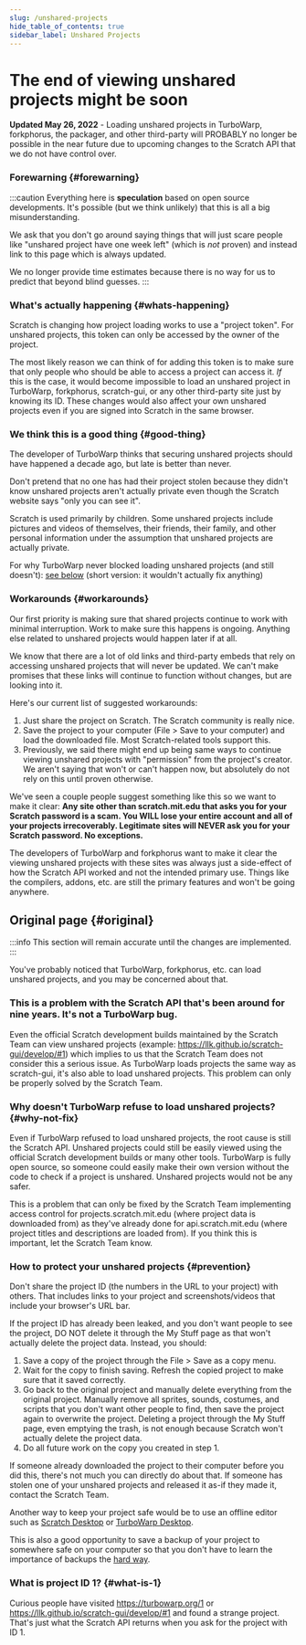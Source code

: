 ```yaml
---
slug: /unshared-projects
hide_table_of_contents: true
sidebar_label: Unshared Projects
---
```


# The end of viewing unshared projects might be soon

<!-- 
  I won't link these in the public website because there will be way too much spam if we do that, but here are relevant links:
  https://github.com/LLK/scratch-gui/pull/8269
  https://github.com/LLK/scratch-www/pull/6773
-->

**Updated May 26, 2022** - Loading unshared projects in TurboWarp, forkphorus, the packager, and other third-party will PROBABLY no longer be possible in the near future due to upcoming changes to the Scratch API that we do not have control over.

### Forewarning {#forewarning}

:::caution
Everything here is **speculation** based on open source developments. It's possible (but we think unlikely) that this is all a big misunderstanding.

We ask that you don't go around saying things that will just scare people like "unshared project have one week left" (which is *not* proven) and instead link to this page which is always updated.

We no longer provide time estimates because there is no way for us to predict that beyond blind guesses.
:::

### What's actually happening {#whats-happening}

Scratch is changing how project loading works to use a "project token". For unshared projects, this token can only be accessed by the owner of the project.

The most likely reason we can think of for adding this token is to make sure that only people who should be able to access a project can access it. *If* this is the case, it would become impossible to load an unshared project in TurboWarp, forkphorus, scratch-gui, or any other third-party site just by knowing its ID. These changes would also affect your own unshared projects even if you are signed into Scratch in the same browser.

### We think this is a good thing {#good-thing}

The developer of TurboWarp thinks that securing unshared projects should have happened a decade ago, but late is better than never.

Don't pretend that no one has had their project stolen because they didn't know unshared projects aren't actually private even though the Scratch website says "only you can see it".

Scratch is used primarily by children. Some unshared projects include pictures and videos of themselves, their friends, their family, and other personal information under the assumption that unshared projects are actually private.

For why TurboWarp never blocked loading unshared projects (and still doesn't): [see below](#why-not-fix) (short version: it wouldn't actually fix anything)

### Workarounds {#workarounds}

Our first priority is making sure that shared projects continue to work with minimal interruption. Work to make sure this happens is ongoing. Anything else related to unshared projects would happen later if at all.

We know that there are a lot of old links and third-party embeds that rely on accessing unshared projects that will never be updated. We can't make promises that these links will continue to function without changes, but are looking into it.

Here's our current list of suggested workarounds:

1. Just share the project on Scratch. The Scratch community is really nice.
2. Save the project to your computer (File > Save to your computer) and load the downloaded file. Most Scratch-related tools support this.
3. Previously, we said there might end up being same ways to continue viewing unshared projects with "permission" from the project's creator. We aren't saying that won't or can't happen now, but absolutely do not rely on this until proven otherwise.

We've seen a couple people suggest something like this so we want to make it clear: **Any site other than scratch.mit.edu that asks you for your Scratch password is a scam. You WILL lose your entire account and all of your projects irrecoverably. Legitimate sites will NEVER ask you for your Scratch password. No exceptions.**

The developers of TurboWarp and forkphorus want to make it clear the viewing unshared projects with these sites was always just a side-effect of how the Scratch API worked and not the intended primary use. Things like the compilers, addons, etc. are still the primary features and won't be going anywhere.

## Original page {#original}

:::info
This section will remain accurate until the changes are implemented.
:::

You've probably noticed that TurboWarp, forkphorus, etc. can load unshared projects, and you may be concerned about that.

<!-- Reference for "nine years" is https://github.com/scratchblocks/scratchblocks/issues/1 -->
<h3>This is a problem with the Scratch API that's been around for nine years. It's not a TurboWarp bug.</h3>

Even the official Scratch development builds maintained by the Scratch Team can view unshared projects (example: https://llk.github.io/scratch-gui/develop/#1) which implies to us that the Scratch Team does not consider this a serious issue. As TurboWarp loads projects the same way as scratch-gui, it's also able to load unshared projects. This problem can only be properly solved by the Scratch Team.

### Why doesn't TurboWarp refuse to load unshared projects? {#why-not-fix}

Even if TurboWarp refused to load unshared projects, the root cause is still the Scratch API. Unshared projects could still be easily viewed using the official Scratch development builds or many other tools. TurboWarp is fully open source, so someone could easily make their own version without the code to check if a project is unshared. Unshared projects would not be any safer.

This is a problem that can only be fixed by the Scratch Team implementing access control for projects.scratch.mit.edu (where project data is downloaded from) as they've already done for api.scratch.mit.edu (where project titles and descriptions are loaded from). If you think this is important, let the Scratch Team know.

### How to protect your unshared projects {#prevention}

Don't share the project ID (the numbers in the URL to your project) with others. That includes links to your project and screenshots/videos that include your browser's URL bar.

If the project ID has already been leaked, and you don't want people to see the project, DO NOT delete it through the My Stuff page as that won't actually delete the project data. Instead, you should:

1. Save a copy of the project through the File > Save as a copy menu.
2. Wait for the copy to finish saving. Refresh the copied project to make sure that it saved correctly.
3. Go back to the original project and manually delete everything from the original project. Manually remove all sprites, sounds, costumes, and scripts that you don't want other people to find, then save the project again to overwrite the project. Deleting a project through the My Stuff page, even emptying the trash, is not enough because Scratch won't actually delete the project data.
4. Do all future work on the copy you created in step 1.

If someone already downloaded the project to their computer before you did this, there's not much you can directly do about that. If someone has stolen one of your unshared projects and released it as-if they made it, contact the Scratch Team.

Another way to keep your project safe would be to use an offline editor such as [Scratch Desktop](https://scratch.mit.edu/download) or [TurboWarp Desktop](https://desktop.turbowarp.org/).

This is also a good opportunity to save a backup of your project to somewhere safe on your computer so that you don't have to learn the importance of backups the [hard way](https://ocular.jeffalo.net/search?q=project%20disappeared&sort=relevance).

### What is project ID 1? {#what-is-1}

Curious people have visited https://turbowarp.org/1 or https://llk.github.io/scratch-gui/develop/#1 and found a strange project. That's just what the Scratch API returns when you ask for the project with ID 1.
